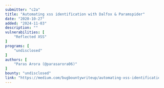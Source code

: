 ```yaml
---
submitter: "c2a"
title: "Automating xss identification with Dalfox & Paramspider"
date: "2020-10-27"
added: "2024-11-03"
description: ""
vulnerabilities: [
    "Reflected XSS"
]
programs: [
    "undisclosed"
]
authors: [
    "Paras Arora (@parasarora06)"
]
bounty: "undisclosed"
link: "https://medium.com/bugbountywriteup/automating-xss-identification-with-dalfox-paramspider-e14283bb7916"
---
```




